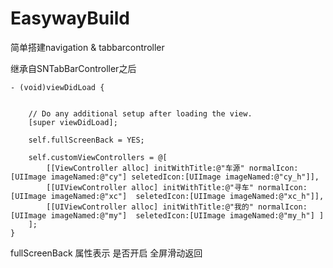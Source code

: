 # EasywayBuild
简单搭建navigation &amp; tabbarcontroller


继承自SNTabBarController之后
```objc
- (void)viewDidLoad {
    
    
    // Do any additional setup after loading the view.
    [super viewDidLoad];

    self.fullScreenBack = YES;
    
    self.customViewControllers = @[
        [[ViewController alloc] initWithTitle:@"车源" normalIcon:[UIImage imageNamed:@"cy"] seletedIcon:[UIImage imageNamed:@"cy_h"]],
        [[UIViewController alloc] initWithTitle:@"寻车" normalIcon:[UIImage imageNamed:@"xc"]  seletedIcon:[UIImage imageNamed:@"xc_h"]],
        [[UIViewController alloc] initWithTitle:@"我的" normalIcon:[UIImage imageNamed:@"my"]  seletedIcon:[UIImage imageNamed:@"my_h"] ]
    ];
}
```
fullScreenBack 属性表示 是否开启 全屏滑动返回

